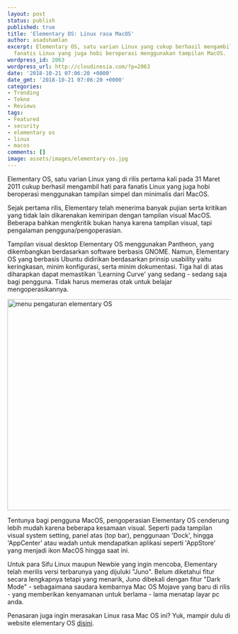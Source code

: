```yaml
---
layout: post
status: publish
published: true
title: 'Elementary OS: Linux rasa MacOS'
author: asadshamlan
excerpt: Elementary OS, satu varian Linux yang cukup berhasil mengambil hati para
  fanatis Linux yang juga hobi beroperasi menggunakan tampilan MacOS.
wordpress_id: 2063
wordpress_url: http://cloudinesia.com/?p=2063
date: '2018-10-21 07:06:20 +0000'
date_gmt: '2018-10-21 07:06:20 +0000'
categories:
- Trending
- Tekno
- Reviews
tags:
- Featured
- security
- elementary os
- linux
- macos
comments: []
image: assets/images/elementary-os.jpg
---
```

<p>Elementary OS, satu varian Linux yang di rilis pertama kali pada 31 Maret 2011 cukup berhasil mengambil hati para fanatis Linux yang juga hobi beroperasi menggunakan tampilan simpel dan minimalis dari MacOS.</p>
<p>Sejak pertama rilis, Elementary telah menerima banyak pujian serta kritikan yang tidak lain dikarenakan kemiripan dengan tampilan visual MacOS. Beberapa bahkan mengkritik bukan hanya karena tampilan visual, tapi pengalaman pengguna/pengoperasian.</p>
<p>Tampilan visual desktop Elementary OS menggunakan Pantheon, yang dikembangkan berdasarkan software berbasis GNOME. Namun, Elementary OS yang berbasis Ubuntu didirikan berdasarkan prinsip usability yaitu keringkasan, minim konfigurasi, serta minim dokumentasi. Tiga hal di atas diharapkan dapat memastikan 'Learning Curve' yang sedang - sedang saja bagi pengguna. Tidak harus memeras otak untuk belajar mengoperasikannya.</p>
<p><img class="wp-image-2067 size-full aligncenter" src="http://cloudinesia.com/wp-content/uploads/2018/07/system-settings.png" alt="menu pengaturan elementary OS" width="610" height="477" /></p>
<p>Tentunya bagi pengguna MacOS, pengoperasian Elementary OS cenderung lebih mudah karena beberapa kesamaan visual. Seperti pada tampilan visual system setting, panel atas (top bar), penggunaan 'Dock', hingga 'AppCenter' atau wadah untuk mendapatkan aplikasi seperti 'AppStore' yang menjadi ikon MacOS hingga saat ini.</p>
<p>Untuk para Sifu Linux maupun Newbie yang ingin mencoba, Elementary telah merilis versi terbarunya yang dijuluki "Juno". Belum diketahui fitur secara lengkapnya tetapi yang menarik, Juno dibekali dengan fitur "Dark Mode" - sebagaimana saudara kembarnya Mac OS Mojave yang baru di rilis - yang memberikan kenyamanan untuk berlama - lama menatap layar pc anda.</p>
<p>Penasaran juga ingin merasakan Linux rasa Mac OS ini? Yuk, mampir dulu di website elementary OS <a href="https://elementary.io">disini</a>.</p>
